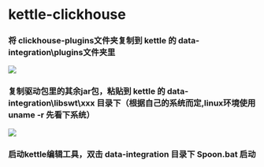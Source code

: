 # kettle-clickhouse

###  **将 clickhouse-plugins文件夹复制到 kettle 的 data-integration\plugins文件夹里**

![](记录kettle安装以及支持clickhouse进行开发/up-3caaf676bbe9cd386fbf6f1fefdb1e0bba1.png)

###  **复制驱动包里的其余jar包，粘贴到 kettle 的 data-integration\libswt\xxx 目录下（根据自己的系统而定,linux环境使用uname -r 先看下系统）**

![](记录kettle安装以及支持clickhouse进行开发/up-029665addb5034b2269c0a295028c59ff21.png)

###  **启动kettle编辑工具，双击 data-integration 目录下 Spoon.bat 启动**
